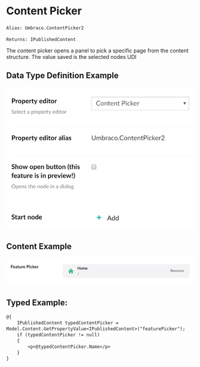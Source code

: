 # Content Picker #

`Alias: Umbraco.ContentPicker2`

`Returns: IPublishedContent`

The content picker opens a panel to pick a specific page from the content structure. The value saved is the selected nodes UDI

## Data Type Definition Example

![Content Picker Data Type Definition](images/Content-Picker2-DataType.png)

## Content Example 

![Content Picker Content](images/Content-Picker2-Content.png)

## Typed Example: ##

    @{
        IPublishedContent typedContentPicker = Model.Content.GetPropertyValue<IPublishedContent>("featurePicker");
        if (typedContentPicker != null)
        {
            <p>@typedContentPicker.Name</p>                                                
        } 
    }